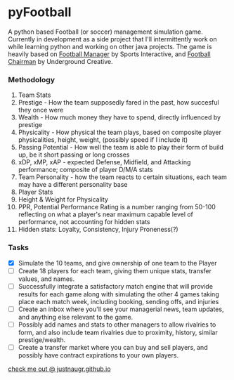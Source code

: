 # pyFootball
A python based Football (or soccer) management simulation game. Currently in development as a side project that I'll intermittently work on while learning python and working on other java projects. The game is heavily based on [Football Manager](http://www.footballmanager.com/) by Sports Interactive, and [Football Chairman](http://www.football-chairman.com/) by Underground Creative.

### Methodology
1. Team Stats
  1. Prestige - How the team supposedly fared in the past, how succesful they once were
  2. Wealth - How much money they have to spend, directly influenced by prestige
  3. Physicality - How physical the team plays, based on composite player physicalities, height, weight, (possibly speed if I include it)
  4. Passing Potential - How well the team is able to play their form of build up, be it short passing or long crosses
  5. xDP, xMP, xAP - expected Defense, Midfield, and Attacking performance; composite of player D/M/A stats
  6. Team Personality - how the team reacts to certain situations, each team may have a different personality base
2. Player Stats
  1. Height & Weight for Physicality
  2. PPR, Potential Performance Rating is a number ranging from 50-100 reflecting on what a player's near maximum capable level of performance, not accounting for hidden stats
  3. Hidden stats: Loyalty, Consistency, Injury Proneness(?)

### Tasks
- [x] Simulate the 10 teams, and give ownership of one team to the Player
- [ ] Create 18 players for each team, giving them unique stats, transfer values, and names.
- [ ] Successfully integrate a satisfactory match engine that will provide results for each game along with simulating the other 4 games taking place each match week, including booking, sending offs, and injuries
- [ ] Create an inbox where you'll see your managerial news, team updates, and anything else relevant to the game.
- [ ] Possibly add names and stats to other managers to allow rivalries to form, and also include team rivalries due to proximity, history, similar prestige/wealth.
- [ ] Create a transfer market where you can buy and sell players, and possibly have contract expirations to your own players.

[check me out @ justnaugr.github.io](http://justnaugr.github.io)
